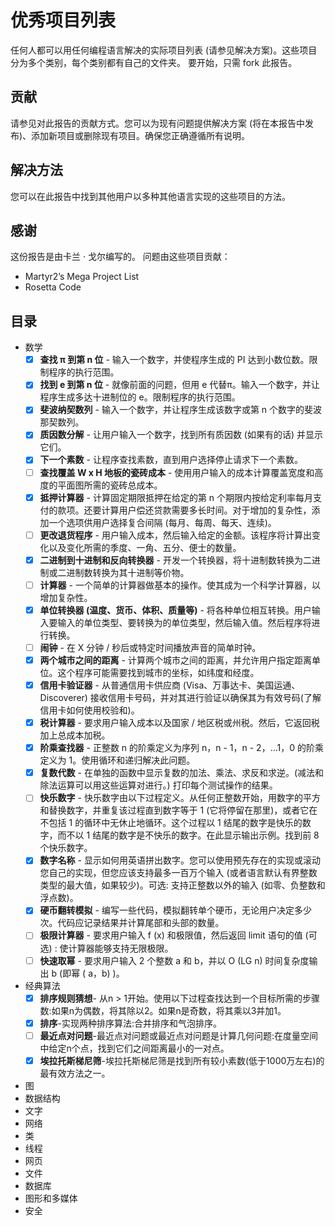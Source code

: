 # 优秀项目列表
任何人都可以用任何编程语言解决的实际项目列表 (请参见解决方案)。这些项目分为多个类别，每个类别都有自己的文件夹。
要开始，只需 fork 此报告。

## 贡献
请参见对此报告的贡献方式。您可以为现有问题提供解决方案 (将在本报告中发布)、添加新项目或删除现有项目。确保您正确遵循所有说明。

## 解决方法
您可以在此报告中找到其他用户以多种其他语言实现的这些项目的方法。

## 感谢
这份报告是由卡兰 · 戈尔编写的。
问题由这些项目贡献：
- Martyr2’s Mega Project List
- Rosetta Code

## 目录
- 数学
   - [x] **查找 π 到第 n 位** - 输入一个数字，并使程序生成的 PI 达到小数位数。限制程序的执行范围。
   - [x] **找到 e 到第 n 位** - 就像前面的问题，但用 e 代替π。输入一个数字，并让程序生成多达十进制位的 e。限制程序的执行范围。
   - [x] **斐波纳契数列** - 输入一个数字，并让程序生成该数字或第 n 个数字的斐波那契数列。
   - [x] **质因数分解** - 让用户输入一个数字，找到所有质因数 (如果有的话) 并显示它们。
   - [x] **下一个素数** - 让程序查找素数，直到用户选择停止请求下一个素数。
   - [ ] **查找覆盖 W x H 地板的瓷砖成本** - 使用用户输入的成本计算覆盖宽度和高度的平面图所需的瓷砖总成本。
   - [x] **抵押计算器** - 计算固定期限抵押在给定的第 n 个期限内按给定利率每月支付的款项。还要计算用户偿还贷款需要多长时间。对于增加的复杂性，添加一个选项供用户选择复合间隔 (每月、每周、每天、连续)。
   - [ ] **更改退货程序** - 用户输入成本，然后输入给定的金额。该程序将计算出变化以及变化所需的季度、一角、五分、便士的数量。
   - [x] **二进制到十进制和反向转换器** - 开发一个转换器，将十进制数转换为二进制或二进制数转换为其十进制等价物。
   - [ ] **计算器** - 一个简单的计算器做基本的操作。使其成为一个科学计算器，以增加复杂性。
   - [x] **单位转换器 (温度、货币、体积、质量等)** - 将各种单位相互转换。用户输入要输入的单位类型、要转换为的单位类型，然后输入值。然后程序将进行转换。
   - [ ] **闹钟** - 在 X 分钟 / 秒后或特定时间播放声音的简单时钟。
   - [x] **两个城市之间的距离** - 计算两个城市之间的距离，并允许用户指定距离单位。这个程序可能需要找到城市的坐标，如纬度和经度。
   - [x] **信用卡验证器** - 从普通信用卡供应商 (Visa、万事达卡、美国运通、Discoverer) 接收信用卡号码，并对其进行验证以确保其为有效号码(了解信用卡如何使用校验和)。
   - [x] **税计算器** - 要求用户输入成本以及国家 / 地区税或州税。然后，它返回税加上总成本加税。
   - [x] **阶乘查找器** - 正整数 n 的阶乘定义为序列 n，n - 1，n - 2，...1，0 的阶乘定义为 1。使用循环和递归解决此问题。
   - [x] **复数代数** - 在单独的函数中显示复数的加法、乘法、求反和求逆。(减法和除法运算可以用这些运算对进行。) 打印每个测试操作的结果。
   - [ ] **快乐数字** - 快乐数字由以下过程定义。从任何正整数开始，用数字的平方和替换数字，并重复该过程直到数字等于 1 (它将停留在那里)，或者它在不包括 1 的循环中无休止地循环。这个过程以 1 结尾的数字是快乐的数字，而不以 1 结尾的数字是不快乐的数字。在此显示输出示例。找到前 8 个快乐数字。
   - [x] **数字名称** - 显示如何用英语拼出数字。您可以使用预先存在的实现或滚动您自己的实现，但您应该支持最多一百万个输入 (或者语言默认有界整数类型的最大值，如果较少)。可选: 支持正整数以外的输入 (如零、负整数和浮点数)。
   - [x] **硬币翻转模拟** - 编写一些代码，模拟翻转单个硬币，无论用户决定多少次。代码应记录结果并计算尾部和头部的数量。
   - [ ] **极限计算器** - 要求用户输入 f (x) 和极限值，然后返回 limit 语句的值 (可选) : 使计算器能够支持无限极限。
   - [ ] **快速取幂** - 要求用户输入 2 个整数 a 和 b，并以 O (LG n) 时间复杂度输出 b (即幂 ( a，b) )。
- 经典算法
  - [x] **排序规则猜想**- 从n > 1开始。使用以下过程查找达到一个目标所需的步骤数:如果n为偶数，将其除以2。如果n是奇数，将其乘以3并加1。 
  - [x] **排序**-实现两种排序算法:合并排序和气泡排序。 
  - [ ] **最近点对问题**-最近点对问题或最近点对问题是计算几何问题:在度量空间中给定n个点，找到它们之间距离最小的一对点。 
  - [x] **埃拉托斯梯尼筛**-埃拉托斯梯尼筛是找到所有较小素数(低于1000万左右)的最有效方法之一。 
- 图
- 数据结构
- 文字
- 网络
- 类
- 线程
- 网页
- 文件
- 数据库
- 图形和多媒体
- 安全
